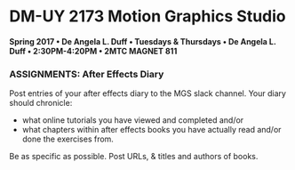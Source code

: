 # DM-UY 2173 Motion Graphics Studio

#### Spring 2017 • De Angela L. Duff • Tuesdays &amp; Thursdays • De Angela L. Duff • 2:30PM-4:20PM • 2MTC MAGNET 811

### ASSIGNMENTS: After Effects Diary

Post entries of your after effects diary to the MGS slack channel. Your diary should chronicle: 
* what online tutorials you have viewed and completed and/or 
* what chapters within after effects books you have actually read and/or done the exercises from. 

Be as specific as possible. Post URLs, & titles and authors of books.



